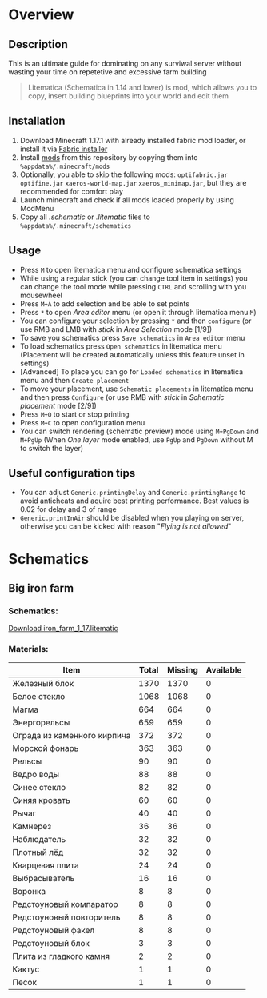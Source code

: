 # Overview
## Description
This is an ultimate guide for dominating on any surviwal server without wasting your time on repetetive and excessive farm building
> Litematica (Schematica in 1.14 and lower) is mod, which allows you to copy, insert building blueprints into your world and edit them

## Installation
1. Download Minecraft 1.17.1 with already installed fabric mod loader, or install it via [Fabric installer](https://github.com/DevRedOWL/MinecraftSchematics/blob/master/mods/fabric-installer-0.7.4.jar)
2. Install [mods](https://github.com/DevRedOWL/MinecraftSchematics/blob/master/mods) from this repository by copying them into `%appdata%/.minecraft/mods` 
3. Optionally, you able to skip the following mods: `optifabric.jar` `optifine.jar` `xaeros-world-map.jar` `xaeros_minimap.jar`, but they are recommended for comfort play
4. Launch minecraft and check if all mods loaded properly by using ModMenu
5. Copy all *.schematic* or *.litematic* files to `%appdata%/.minecraft/schematics`

## Usage
- Press `M` to open litematica menu and configure schematica settings
- While using a regular stick (you can change tool item in settings) you can change the tool mode while pressing `CTRL` and scrolling with you mousewheel
- Press `M+A` to add selection and be able to set points
- Press `*` to open *Area editor* menu (or open it through litematica menu `M`) 
- You can configure your selection by pressing `*` and then `configure` (or use RMB and LMB with *stick* in *Area Selection* mode [1/9]) 
- To save you schematics press `Save schematics` in `Area editor` menu
- To load schematics press `Open schematics` in litematica menu (Placement will be created automatically unless this feature unset in settings)
- [Advanced] To place you can go for `Loaded schematics` in litematica menu and then `Create placement`
- To move your placement, use `Schematic placements` in litematica menu and then press `Configure` (or use RMB with *stick* in *Schematic placement* mode [2/9])
- Press `M+O` to start or stop printing
- Press `M+C` to open configuration menu
- You can switch rendering (schematic preview) mode using `M+PgDown` and `M+PgUp` (When *One layer* mode enabled, use `PgUp` and `PgDown` without M to switch the layer)

## Useful configuration tips
- You can adjust `Generic.printingDelay` and `Generic.printingRange` to avoid anticheats and aquire best printing performance. Best values is 0.02 for delay and 3 of range
- `Generic.printInAir` should be disabled when you playing on server, otherwise you can be kicked with reason "*Flying is not allowed*"

# Schematics
## Big iron farm
### Schematics:
[Download iron_farm_1_17.litematic](https://github.com/DevRedOWL/MinecraftSchematics/blob/master/Iron_Farm_1_17.litematic)
### Materials:
| Item                        | Total | Missing | Available |
| --------------------------- | ----- | ------- | ----------|
| Железный блок               |  1370 |    1370 |         0 |
| Белое стекло                |  1068 |    1068 |         0 |
| Магма                       |   664 |     664 |         0 |
| Энергорельсы                |   659 |     659 |         0 |
| Ограда из каменного кирпича |   372 |     372 |         0 |
| Морской фонарь              |   363 |     363 |         0 |
| Рельсы                      |    90 |      90 |         0 |
| Ведро воды                  |    88 |      88 |         0 |
| Синее стекло                |    82 |      82 |         0 |
| Синяя кровать               |    60 |      60 |         0 |
| Рычаг                       |    40 |      40 |         0 |
| Камнерез                    |    36 |      36 |         0 |
| Наблюдатель                 |    32 |      32 |         0 |
| Плотный лёд                 |    32 |      32 |         0 |
| Кварцевая плита             |    24 |      24 |         0 |
| Выбрасыватель               |    16 |      16 |         0 |
| Воронка                     |     8 |       8 |         0 |
| Редстоуновый компаратор     |     8 |       8 |         0 |
| Редстоуновый повторитель    |     8 |       8 |         0 |
| Редстоуновый факел          |     8 |       8 |         0 |
| Редстоуновый блок           |     3 |       3 |         0 |
| Плита из гладкого камня     |     2 |       2 |         0 |
| Кактус                      |     1 |       1 |         0 |
| Песок                       |     1 |       1 |         0 |
